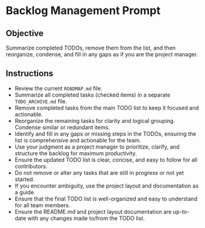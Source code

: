 # Backlog Management Prompt

## Objective
Summarize completed TODOs, remove them from the list, and then reorganize, condense, and fill in any gaps as if you are the project manager.

## Instructions
- Review the current `ROADMAP.md` file.
- Summarize all completed tasks (checked items) in a separate `TODO_ARCHIVE.md` file.
- Remove completed tasks from the main TODO list to keep it focused and actionable.
- Reorganize the remaining tasks for clarity and logical grouping. Condense similar or redundant items.
- Identify and fill in any gaps or missing steps in the TODOs, ensuring the list is comprehensive and actionable for the team.
- Use your judgment as a project manager to prioritize, clarify, and structure the backlog for maximum productivity.
- Ensure the updated TODO list is clear, concise, and easy to follow for all contributors.
- Do not remove or alter any tasks that are still in progress or not yet started.
- If you encounter ambiguity, use the project layout and documentation as a guide.
- Ensure that the final TODO list is well-organized and easy to understand for all team members.
- Ensure the README.md and project layout documentation are up-to-date with any changes made to/from the TODO list.

